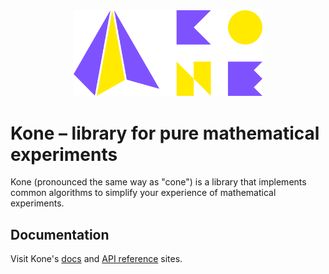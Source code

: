 <div align="center">
    <img src="assets/social-media/kone-logo-colored.svg" alt="Kone logo" style="width: 60%;">
</div>

<!--
[![GitHub license](https://img.shields.io/badge/license-Apache%20License%202.0-blue.svg?style=flat)](https://www.apache.org/licenses/LICENSE-2.0)
[![Kotlin](https://img.shields.io/badge/kotlin-1.8.21-blue.svg?logo=kotlin)](http://kotlinlang.org)
-->

# Kone &ndash; library for pure mathematical experiments

Kone (pronounced the same way as "cone") is a library that implements common algorithms to simplify your experience of mathematical experiments.

<!--
## Kone's priorities

In the project, there is priority of tasks:
1. Any algorithm should not be optimised before it is finally implemented.
2. JVM platform is prioritised much higher than other platforms.
-->

<!--
## Getting Started

TODO
-->

## Documentation

Visit Kone's [docs](https://lounres.github.io/Kone/docs/) and [API reference](https://lounres.github.io/Kone/api/) sites.